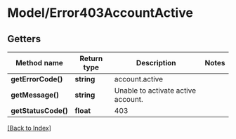 # Model/Error403AccountActive

## Getters

Method name | Return type | Description | Notes
------------ | ------------- | ------------- | -------------
**getErrorCode()** | **string** | account.active |
**getMessage()** | **string** | Unable to activate active account. |
**getStatusCode()** | **float** | 403 |

[[Back to Index]](../index.md)
